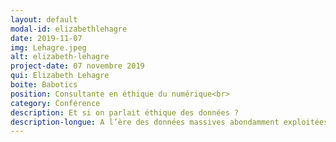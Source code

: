 ```yaml
---
layout: default
modal-id: elizabethlehagre
date: 2019-11-07
img: Lehagre.jpeg
alt: elizabeth-lehagre
project-date: 07 novembre 2019
qui: Elizabeth Lehagre
boite: Babotics
position: Consultante en éthique du numérique<br>
category: Conférence
description: Et si on parlait éthique des données ?
description-longue: A l’ère des données massives abondamment exploitées par des systèmes de plus en plus complexes et connectés, la collecte et l’utilisation de ces données invite à interroger ses pratiques sous l’angle éthique. Au-delà de la réglementation applicable en matière protection des données personnelles, de nouveaux enjeux plus larges se font jour au regard des impacts sur les personnes et la société dans son ensemble. Qu’est-ce que l’éthique des données et comment mettre en pratique cette approche ? C’est ce que nous examinerons lors de cette intervention.
---
```

